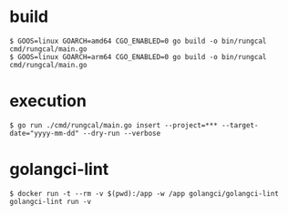 # build

```
$ GOOS=linux GOARCH=amd64 CGO_ENABLED=0 go build -o bin/rungcal cmd/rungcal/main.go
$ GOOS=linux GOARCH=arm64 CGO_ENABLED=0 go build -o bin/rungcal cmd/rungcal/main.go
```

# execution

```
$ go run ./cmd/rungcal/main.go insert --project=*** --target-date="yyyy-mm-dd" --dry-run --verbose
```

# golangci-lint

```
$ docker run -t --rm -v $(pwd):/app -w /app golangci/golangci-lint golangci-lint run -v
```

